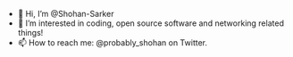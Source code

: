 - 👋 Hi, I’m @Shohan-Sarker
- 👀 I’m interested in coding, open source software and networking related things!
- 📫 How to reach me: @probably_shohan on Twitter.

<!---
Shohan-Sarker/Shohan-Sarker is a ✨ special ✨ repository because its `README.md` (this file) appears on your GitHub profile.
You can click the Preview link to take a look at your changes.
--->
